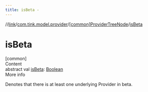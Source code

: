```yaml
---
title: isBeta -
---
```

//[link](../../index.md)/[com.tink.model.provider](../index.md)/[[common]ProviderTreeNode](index.md)/[isBeta](is-beta.md)



# isBeta  
[common]  
Content  
abstract val [isBeta](is-beta.md): [Boolean](https://kotlinlang.org/api/latest/jvm/stdlib/kotlin/-boolean/index.html)  
More info  


Denotes that there is at least one underlying Provider in beta.

  



